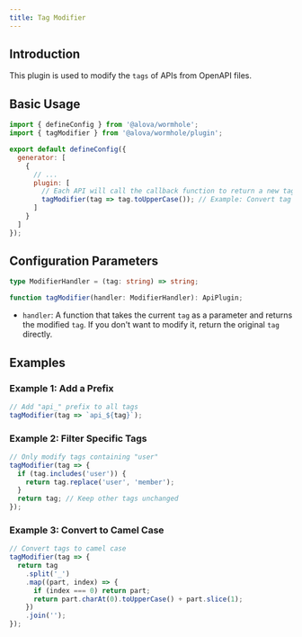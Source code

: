 ```yaml
---
title: Tag Modifier
---
```


## Introduction

This plugin is used to modify the `tags` of APIs from OpenAPI files.

## Basic Usage

```javascript title="alova.config.js"
import { defineConfig } from '@alova/wormhole';
import { tagModifier } from '@alova/wormhole/plugin';

export default defineConfig({
  generator: [
    {
      // ...
      plugin: [
        // Each API will call the callback function to return a new tag. If you don't want to modify a tag, return the original tag directly.
        tagModifier(tag => tag.toUpperCase()); // Example: Convert tag to uppercase
      ]
    }
  ]
});
```

## Configuration Parameters

```typescript
type ModifierHandler = (tag: string) => string;

function tagModifier(handler: ModifierHandler): ApiPlugin;
```

- `handler`: A function that takes the current `tag` as a parameter and returns the modified `tag`. If you don't want to modify it, return the original `tag` directly.

## Examples

### Example 1: Add a Prefix

```javascript
// Add "api_" prefix to all tags
tagModifier(tag => `api_${tag}`);
```

### Example 2: Filter Specific Tags

```javascript
// Only modify tags containing "user"
tagModifier(tag => {
  if (tag.includes('user')) {
    return tag.replace('user', 'member');
  }
  return tag; // Keep other tags unchanged
});
```

### Example 3: Convert to Camel Case

```javascript
// Convert tags to camel case
tagModifier(tag => {
  return tag
    .split('_')
    .map((part, index) => {
      if (index === 0) return part;
      return part.charAt(0).toUpperCase() + part.slice(1);
    })
    .join('');
});
```
